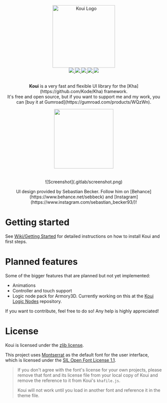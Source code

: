 <div align="center">
    <a href="https://koui.gitlab.io">
        <img title="Koui Logo" src=".gitlab/koui_header.png" alt="Koui Logo" data-align="inline" height="200px">
    </a>
</div>
<div align="center">
    <a href="https://gitlab.com/koui/Koui/-/wikis/home">
        <img src="https://img.shields.io/badge/Wiki-Docs-orange?style=for-the-badge&logo=gitlab"/>
    </a>
    <a href="https://koui.gitlab.io">
        <img src="https://img.shields.io/website?style=for-the-badge&url=https%3A%2F%2Fkoui.gitlab.io%2F"/>
    </a>
    <a href="https://gitlab.com/koui/Koui/pipelines">
        <img src="https://img.shields.io/gitlab/pipeline/koui/Koui?label=Pipeline&logo=gitlab&style=for-the-badge"/>
    </a>
    <a href="https://gitlab.com/koui/Koui/-/releases">
        <img src="https://img.shields.io/static/v1?label=RElease&message=2020.10&color=blue&style=for-the-badge"/>
    </a>
    <a href="https://gitlab.com/koui/Koui/-/blob/master/LICENSE.md">
        <img src="https://img.shields.io/static/v1?label=License&message=zlib&color=blue&style=for-the-badge"/>
    </a>
</div>
<br>
<div align="center">
    <p><strong>Koui</strong> is a very fast and flexible UI library for the [Kha](https://github.com/Kode/Kha) framework.<br>
    It's free and open source, but if you want to support me and my work, you can [buy it at Gumroad](https://gumroad.com/products/WQzWn).</p>
</div>
<div align="center">
    <a href="https://gitlab.com/koui/Koui/-/wikis/Getting-Started">
        <img width=190vh src="https://img.shields.io/badge/Get Started-blue?style=for-the-badge"></img>
    </a>
</div>
<br>
<br>
<div align="center">
    ![Screenshot](.gitlab/screenshot.png)
    <p>UI design provided by Sebastian Becker. Follow him on [Behance](https://www.behance.net/sebbeck) and [Instagram](https://www.instagram.com/sebastian_becker93/)!</p>
</div>


# Getting started

See [Wiki/Getting Started](https://gitlab.com/koui/Koui/-/wikis/Getting-Started) for detailed instructions on how to install Koui and first steps.

# Planned features

Some of the bigger features that are planned but not yet implemented:

- Animations
- Controller and touch support
- Logic node pack for Armory3D. Currently working on this at the [Koui Logic Nodes](https://gitlab.com/koui/koui-logic-nodes) repository.

If you want to contribute, feel free to do so! Any help is highly appreciated!

# License

Koui is licensed under the [zlib license](LICENSE.md).

This project uses [Montserrat](https://github.com/JulietaUla/Montserrat) as the default font for the user interface, which is licensed under the [SIL Open Font License 1.1](https://gitlab.com/koui/Koui/-/blob/master/Assets/Montserrat-License-OFL.txt).

> If you don't agree with the font's license for your own projects, please remove that font and its license file from your local copy of Koui and remove the reference to it from Koui's `khafile.js`.
>
> Koui will not work until you load in another font and reference it in the theme file.
